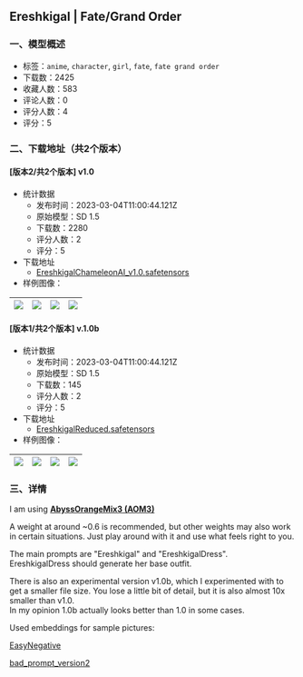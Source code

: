 ## Ereshkigal | Fate/Grand Order
### 一、模型概述

- 标签：`anime`, `character`, `girl`, `fate`, `fate grand order`
- 下载数：2425
- 收藏人数：583
- 评论人数：0
- 评分人数：4
- 评分：5

### 二、下载地址（共2个版本）

#### [版本2/共2个版本] v1.0

- 统计数据
  - 发布时间：2023-03-04T11:00:44.121Z
  - 原始模型：SD 1.5
  - 下载数：2280
  - 评分人数：2
  - 评分：5
- 下载地址
  - [EreshkigalChameleonAI_v1.0.safetensors](https://civitai.com/api/download/models/18228)
- 样例图像：

| <img src="https://image.civitai.com/xG1nkqKTMzGDvpLrqFT7WA/95a84364-155d-4d22-5a53-d375b0702800/width=450/187565.jpeg" /> | <img src="https://image.civitai.com/xG1nkqKTMzGDvpLrqFT7WA/118a40ca-3e1f-4c3b-2357-efbbb9d1b100/width=450/187567.jpeg" /> | <img src="https://image.civitai.com/xG1nkqKTMzGDvpLrqFT7WA/2397fae4-f5da-48d4-8062-1fb6d4043500/width=450/187566.jpeg" /> | <img src="https://image.civitai.com/xG1nkqKTMzGDvpLrqFT7WA/242dde15-7c1c-4b59-5f78-9e849cee3300/width=450/189897.jpeg" /> |
| ---- | ---- | ---- | ---- |

#### [版本1/共2个版本] v.1.0b

- 统计数据
  - 发布时间：2023-03-04T11:00:44.121Z
  - 原始模型：SD 1.5
  - 下载数：145
  - 评分人数：2
  - 评分：5
- 下载地址
  - [EreshkigalReduced.safetensors](https://civitai.com/api/download/models/18426)
- 样例图像：

| <img src="https://image.civitai.com/xG1nkqKTMzGDvpLrqFT7WA/b50eb244-f04c-458b-62b1-018f4a119100/width=450/190070.jpeg" /> | <img src="https://image.civitai.com/xG1nkqKTMzGDvpLrqFT7WA/d6f94d3f-9187-4632-893f-44e667948900/width=450/190069.jpeg" /> | <img src="https://image.civitai.com/xG1nkqKTMzGDvpLrqFT7WA/e1eece11-046b-4671-ea25-879654b35f00/width=450/190068.jpeg" /> | <img src="https://image.civitai.com/xG1nkqKTMzGDvpLrqFT7WA/e08b1a36-2a2e-4424-4bbd-c0d2ef4cfe00/width=450/190067.jpeg" /> |
| ---- | ---- | ---- | ---- |


### 三、详情
<p>I am using <a target="_blank" rel="ugc" href="https://huggingface.co/WarriorMama777/OrangeMixs#abyssorangemix3-aom3"><strong>AbyssOrangeMix3 (AOM3)</strong></a></p><p></p><p>A weight at around ~0.6 is recommended, but other weights may also work in certain situations. Just play around with it and use what feels right to you.</p><p>The main prompts are "Ereshkigal" and "EreshkigalDress".<br />EreshkigalDress should generate her base outfit.</p><p>There is also an experimental version v1.0b, which I experimented with to get a smaller file size. You lose a little bit of detail, but it is also almost 10x smaller than v1.0.<br />In my opinion 1.0b actually looks better than 1.0 in some cases.</p><p></p><p>Used embeddings for sample pictures:</p><p><a rel="ugc" href="https://civitai.com/models/7808/easynegative">EasyNegative</a></p><p><a rel="ugc" href="https://huggingface.co/datasets/Nerfgun3/bad_prompt">bad_prompt_version2</a></p>